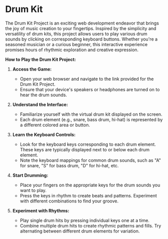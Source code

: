 # Drum Kit
 The Drum Kit Project is an exciting web development endeavor that brings the joy of music creation to your fingertips. Inspired by the simplicity and versatility of drum kits, this project allows users to play various drum sounds by clicking on corresponding keyboard buttons. Whether you're a seasoned musician or a curious beginner, this interactive experience promises hours of rhythmic exploration and creative expression.


**How to Play the Drum Kit Project:**

1. **Access the Game:**
   - Open your web browser and navigate to the link provided for the Drum Kit Project.
   - Ensure that your device's speakers or headphones are turned on to hear the drum sounds.

2. **Understand the Interface:**
   - Familiarize yourself with the virtual drum kit displayed on the screen.
   - Each drum element (e.g., snare, bass drum, hi-hat) is represented by a different colored area or button.

3. **Learn the Keyboard Controls:**
   - Look for the keyboard keys corresponding to each drum element. These keys are typically displayed next to or below each drum element.
   - Note the keyboard mappings for common drum sounds, such as "A" for snare, "S" for bass drum, "D" for hi-hat, etc.

4. **Start Drumming:**
   - Place your fingers on the appropriate keys for the drum sounds you want to play.
   - Press the keys in rhythm to create beats and patterns. Experiment with different combinations to find your groove.

5. **Experiment with Rhythms:**
   - Play single drum hits by pressing individual keys one at a time.
   - Combine multiple drum hits to create rhythmic patterns and fills. Try alternating between different drum elements for variation.


